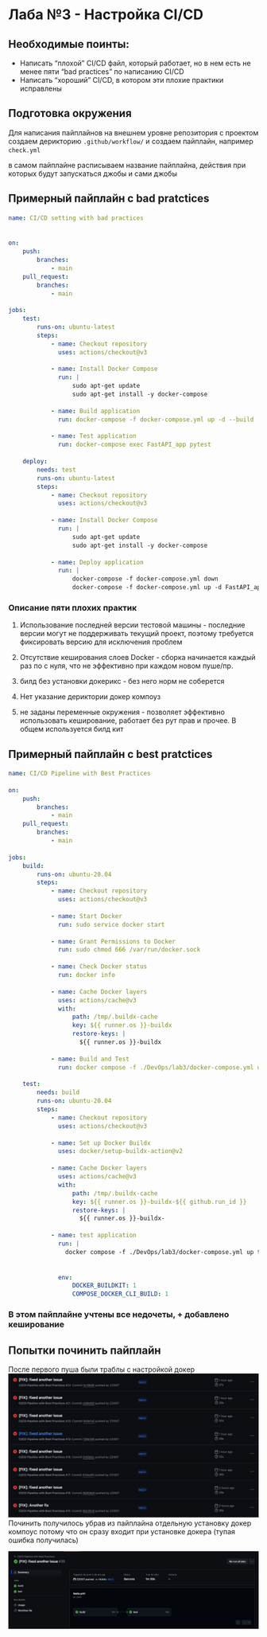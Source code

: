 
# Лаба №3 - Настройка CI/CD 


## Необходимые поинты:

- Написать “плохой” CI/CD файл, который работает, но в нем есть не менее пяти “bad practices” по написанию CI/CD
- Написать “хороший” CI/CD, в котором эти плохие практики исправлены



## Подготовка окружения

Для написания пайплайнов на внешнем уровне репозитория с проектом создаем дерикторию `.github/workflow/` и создаем пайплайн, например `check.yml`

в самом пайплайне расписываем название пайплайна, действия при которых будут запускаться джобы и сами джобы

## Примерный пайплайн с bad pratctices
```yml
name: CI/CD setting with bad practices


on:
    push:
        branches:
            - main
    pull_request:
        branches:
            - main

jobs:
    test:
        runs-on: ubuntu-latest
        steps:
            - name: Checkout repository
              uses: actions/checkout@v3

            - name: Install Docker Compose
              run: |
                  sudo apt-get update
                  sudo apt-get install -y docker-compose

            - name: Build application
              run: docker-compose -f docker-compose.yml up -d --build

            - name: Test application
              run: docker-compose exec FastAPI_app pytest

    deploy:
        needs: test
        runs-on: ubuntu-latest
        steps:
            - name: Checkout repository
              uses: actions/checkout@v3

            - name: Install Docker Compose
              run: |
                  sudo apt-get update
                  sudo apt-get install -y docker-compose

            - name: Deploy application
              run: |
                  docker-compose -f docker-compose.yml down
                  docker-compose -f docker-compose.yml up -d FastAPI_app
```
### Описание пяти плохих практик
1. Использование последней версии тестовой машины - последние версии могут не поддерживать текущий проект, поэтому требуется фиксировать версию для исключения проблем  

2. Отсутствие кеширования слоев Docker - сборка начинается каждый раз по с нуля, что не эффективно при каждом новом пуше/пр.

3. билд без установки докерикс - без него норм не соберется 

4. Нет указание дериктории докер компоуз

5. не заданы переменные окружения -  позволяет эффективно использовать кеширование, работает без рут прав и прочее. В общем используется билд кит

## Примерный пайплайн с best pratctices
```yml
name: CI/CD Pipeline with Best Practices

on:
    push:
        branches:
            - main
    pull_request:
        branches:
            - main

jobs:
    build: 
        runs-on: ubuntu-20.04
        steps: 
            - name: Checkout repository
              uses: actions/checkout@v3

            - name: Start Docker
              run: sudo service docker start

            - name: Grant Permissions to Docker
              run: sudo chmod 666 /var/run/docker.sock

            - name: Check Docker status
              run: docker info

            - name: Cache Docker layers
              uses: actions/cache@v3
              with:
                  path: /tmp/.buildx-cache
                  key: ${{ runner.os }}-buildx
                  restore-keys: |
                    ${{ runner.os }}-buildx

            - name: Build and Test
              run: docker compose -f ./DevOps/lab3/docker-compose.yml up -d --build

    test:
        needs: build
        runs-on: ubuntu-20.04
        steps: 
            - name: Checkout repository
              uses: actions/checkout@v3

            - name: Set up Docker Buildx
              uses: docker/setup-buildx-action@v2

            - name: Cache Docker layers
              uses: actions/cache@v3
              with:
                  path: /tmp/.buildx-cache
                  key: ${{ runner.os }}-buildx-${{ github.run_id }}
                  restore-keys: |
                    ${{ runner.os }}-buildx-

            - name: test application
              run: |
                docker compose -f ./DevOps/lab3/docker-compose.yml up tests -d --build
                

              env:
                  DOCKER_BUILDKIT: 1
                  COMPOSE_DOCKER_CLI_BUILD: 1
```


### В этом пайплайне учтены все недочеты, + добавлено кеширование

## Попытки починить пайплайн
После первого пуша были траблы с настройкой докер <br />
![troubles](/DevOps/lab3/media/screen2.png)
<br />
Починить получилось убрав из пайплайна отдельную установку докер компоус потому что он сразу входит при установке докера (тупая ошибка получилась) <br />

![result](/DevOps/lab3/media/screen1.png)